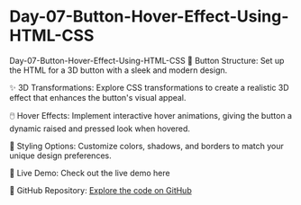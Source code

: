 # Day-07-Button-Hover-Effect-Using-HTML-CSS
Day-07-Button-Hover-Effect-Using-HTML-CSS
🎨 Button Structure: Set up the HTML for a 3D button with a sleek and modern design.

✨ 3D Transformations: Explore CSS transformations to create a realistic 3D effect that enhances the button's visual appeal.

🖱️ Hover Effects: Implement interactive hover animations, giving the button a dynamic raised and pressed look when hovered.

🌈 Styling Options: Customize colors, shadows, and borders to match your unique design preferences.

🚀 Live Demo: Check out the live demo here

🔗 GitHub Repository: [Explore the code on GitHub
](https://github.com/Pestingo/Day-07-Button-Hover-Effect-Using-HTML-CSS.git)
